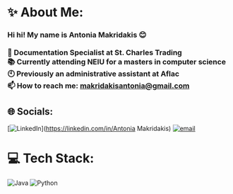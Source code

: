 # ✨ About Me:
### Hi hi! My name is Antonia Makridakis 😊<br/><br/>📄 Documentation Specialist at St. Charles Trading<br/>📚 Currently attending NEIU for a masters in computer science<br/>🕙 Previously an administrative assistant at Aflac<br/>📫 How to reach me: makridakisantonia@gmail.com<br/>


## 🌐 Socials:
[![LinkedIn](https://img.shields.io/badge/LinkedIn-%230077B5.svg?logo=linkedin&logoColor=white)](https://linkedin.com/in/Antonia Makridakis) [![email](https://img.shields.io/badge/Email-D14836?logo=gmail&logoColor=white)](mailto:makridakisantonia@gmail.com) 

# 💻 Tech Stack:
![Java](https://img.shields.io/badge/java-%23ED8B00.svg?style=for-the-badge&logo=openjdk&logoColor=white) ![Python](https://img.shields.io/badge/python-3670A0?style=for-the-badge&logo=python&logoColor=ffdd54)
